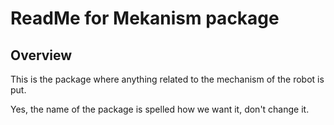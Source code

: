 # ReadMe for Mekanism package

## Overview

This is the package where anything related to the mechanism of the robot is put.

<p>

Yes, the name of the package is spelled how we want it, don't change it.